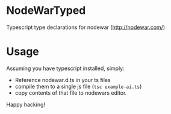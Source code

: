 NodeWarTyped
============

Typescript type declarations for nodewar (http://nodewar.com/)

# Usage

Assuming you have typescript installed, simply:
- Reference nodewar.d.ts in your ts files
- compile them to a single js file (`tsc example-ai.ts`)
- copy contents of that file to nodewars editor.

Happy hacking!
